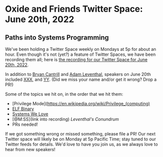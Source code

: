 # Oxide and Friends Twitter Space: June 20th, 2022

## Paths into Systems Programming

We've been holding a Twitter Space weekly on Mondays at 5p for about an hour.
Even though it's not (yet?) a feature of Twitter Spaces, we have been
recording them all; here is
[the recording for our Twitter Space for June 20th, 2022](https://youtu.be/IG1JVKeeaGs).

In addition to
[Bryan Cantrill](https://twitter.com/bcantrill) and
[Adam Leventhal](https://twitter.com/ahl),
speakers on June 20th included
[XXX](),
and [YY]().
(Did we miss your name and/or get it wrong? Drop a PR!)

Some of the topics we hit on, in the order that we hit them:

- [Privilege Mode](https://en.wikipedia.org/wiki/Privilege_(computing)
- [ELF Binary](https://en.wikipedia.org/wiki/Executable_and_Linkable_Format)
- [Systems We Love](https://www.youtube.com/channel/UC3Pk-8hhzME2w5BL_JvXfRg)
- [@M:SS](link into recording)
  *Leventhal's Conundrum*
- PRs needed!

If we got something wrong or missed something, please file a PR!
Our next Twitter space will likely be on Monday at 5p Pacific Time; stay tuned
to our Twitter feeds for details.  We'd love to have you join us, as we
always love to hear from new speakers!

